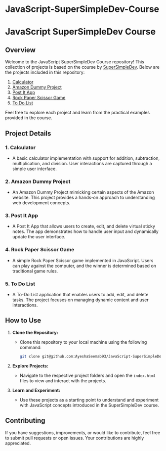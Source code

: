 # JavaScript-SuperSimpleDev-Course
# JavaScript SuperSimpleDev Course

## Overview

Welcome to the JavaScript SuperSimpleDev Course repository! This collection of projects is based on the course by [SuperSimpleDev](https://supersimple.dev/). Below are the projects included in this repository:

1. [Calculator](./Calculator/index.html)
2. [Amazon Dummy Project](./javascript-amazon-project/amazon.html)
3. [Post It App](./post-it/src/index.html)
4. [Rock Paper Scissor Game](./Rock-paper-scissor-Game/index.html)
5. [To Do List](./To-Do-List/index.html)

Feel free to explore each project and learn from the practical examples provided in the course.

## Project Details

### 1. Calculator

- A basic calculator implementation with support for addition, subtraction, multiplication, and division. User interactions are captured through a simple user interface.

### 2. Amazon Dummy Project

- An Amazon Dummy Project mimicking certain aspects of the Amazon website. This project provides a hands-on approach to understanding web development concepts.

### 3. Post It App

- A Post It App that allows users to create, edit, and delete virtual sticky notes. The app demonstrates how to handle user input and dynamically update the user interface.

### 4. Rock Paper Scissor Game

- A simple Rock Paper Scissor game implemented in JavaScript. Users can play against the computer, and the winner is determined based on traditional game rules.

### 5. To Do List

- A To-Do List application that enables users to add, edit, and delete tasks. The project focuses on managing dynamic content and user interactions.

## How to Use

1. **Clone the Repository:**
   - Clone this repository to your local machine using the following command:
     ```bash
     git clone git@github.com:AyeshaSeemab93/JavaScript-SuperSimpleDev-Course.git
     ```

2. **Explore Projects:**
   - Navigate to the respective project folders and open the `index.html` files to view and interact with the projects.

3. **Learn and Experiment:**
   - Use these projects as a starting point to understand and experiment with JavaScript concepts introduced in the SuperSimpleDev course.

## Contributing

If you have suggestions, improvements, or would like to contribute, feel free to submit pull requests or open issues. Your contributions are highly appreciated.

